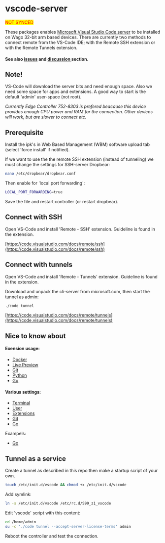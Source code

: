 # vscode-server

<mark style="color:red;">NOT SYNCED</mark>

These packages enables [Microsoft Visual Studio Code server](https://code.visualstudio.com/Download) to be installed on Wago 32-bit arm based devices. There are currently two methods to connect remote from the VS-Code IDE; with the Remote SSH extension or with the Remote Tunnels extension.

#### See also [issues](https://github.com/WAGO/vscode-server/issues) and [discussion ](https://github.com/WAGO/vscode-server/discussions)section.

## Note!

VS-Code will download the server bits and need enough space. Also we need some space for apps and extensions. A good way to start is the default 'admin' user-space (not root).

_Currently Edge Controller 752-8303 is prefered beacause this device provides enough CPU power and RAM for the connection. Other devices will work, but are slower to connect etc._

## Prerequisite

Install the ipk's in Web Based Management (WBM) software upload tab (select 'force install' if notified).

If we want to use the the remote SSH extension (instead of tunneling) we must change the settings for SSH-server Dropbear:

```sh
nano /etc/dropbear/dropbear.conf
```

Then enable for 'local port forwarding':

```sh
LOCAL_PORT_FORWARDING=true
```

Save the file and restart controller (or restart dropbear).

## Connect with SSH

Open VS-Code and install 'Remote - SSH' extension. Guideline is found in the extension.

[https://code.visualstudio.com/docs/remote/ssh](https://code.visualstudio.com/docs/remote/ssh)

## Connect with tunnels

Open VS-Code and install 'Remote - Tunnels' extension. Guideline is found in the extension.

Download and unpack the cli-server from microsoft.com, then start the tunnel as admin:

```sh
./code tunnel
```

[https://code.visualstudio.com/docs/remote/tunnels](https://code.visualstudio.com/docs/remote/tunnels)

## Nice to know about

#### Exension usage:

* [Docker](extensions/docker.md)
* [Live Preview](extensions/live-preview.md)
* [Git](extensions/git.md)
* [Python](extensions/python.md)
* [Go](extensions/go.md)

#### Various settings:

* [Terminal](settings/terminal.md)
* [User](settings/user.md)
* [Extensions](settings/extensions.md)
* [Git](settings/git.md)
* [Go](settings/go.md)

Exampels:

* [Go](examples/go/opc-ua.md)

## Tunnel as a service

Create a tunnel as described in this repo then make a startup script of your own.

```sh
touch /etc/init.d/vscode && chmod +x /etc/init.d/vscode
```

Add symlink:

```sh
ln -s /etc/init.d/vscode /etc/rc.d/S99_z1_vscode
```

Edit 'vscode' script with this content:

```sh
cd /home/admin
su -c './code tunnel --accept-server-license-terms' admin
```

Reboot the controller and test the connection.
